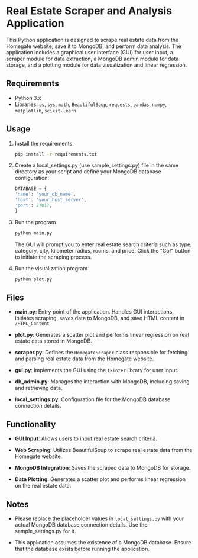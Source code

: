 # Real Estate Scraper and Analysis Application

This Python application is designed to scrape real estate data from the Homegate website, save it to MongoDB, and perform data analysis. The application includes a graphical user interface (GUI) for user input, a scraper module for data extraction, a MongoDB admin module for data storage, and a plotting module for data visualization and linear regression.

## Requirements

- Python 3.x
- Libraries: `os`, `sys`, `math`, `BeautifulSoup`, `requests`, `pandas`, `numpy`, `matplotlib`, `scikit-learn`

## Usage

1. Install the requirements:

   ```bash
   pip install -r requirements.txt
   ```
2. Create a local_settings.py (use sample_settings.py) file in the same directory as your script and define your MongoDB database configuration:
    ```python
   DATABASE = {
    'name': 'your_db_name',
    'host': 'your_host_server',
    'port': 27017,
    }
   ```
3. Run the program
    ```bash
   python main.py
   ```
   The GUI will prompt you to enter real estate search criteria such as type, category, city, kilometer radius, rooms, and price. Click the "Go!" button to initiate the scraping process.
3. Run the visualization program
    ```bash
   python plot.py
   ```
## Files

- **main.py**: Entry point of the application. Handles GUI interactions, initiates scraping, saves data to MongoDB, and save HTML content in `/HTML_Content`

- **plot.py**: Generates a scatter plot and performs linear regression on real estate data stored in MongoDB.

- **scraper.py**: Defines the `HomegateScraper` class responsible for fetching and parsing real estate data from the Homegate website.

- **gui.py**: Implements the GUI using the `tkinter` library for user input.

- **db_admin.py**: Manages the interaction with MongoDB, including saving and retrieving data.

- **local_settings.py**: Configuration file for the MongoDB database connection details.


## Functionality

- **GUI Input**: Allows users to input real estate search criteria.

- **Web Scraping**: Utilizes BeautifulSoup to scrape real estate data from the Homegate website.

- **MongoDB Integration**: Saves the scraped data to MongoDB for storage.

- **Data Plotting**: Generates a scatter plot and performs linear regression on the real estate data.

## Notes

- Please replace the placeholder values in `local_settings.py` with your actual MongoDB database connection details. Use the sample_settings.py for it.

- This application assumes the existence of a MongoDB database. Ensure that the database exists before running the application.